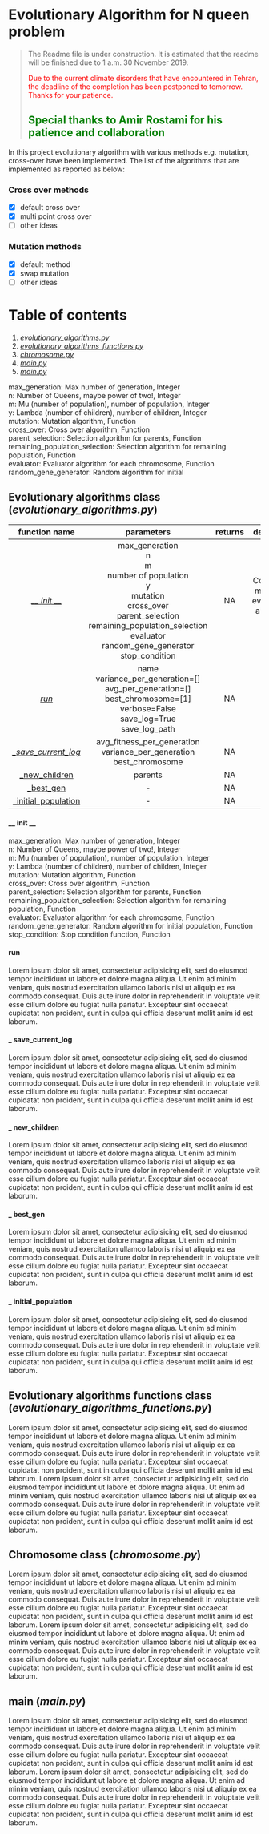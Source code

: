 
# Evolutionary Algorithm for N queen problem
> The Readme file is under construction. It is estimated that the readme will be finished due to 1 a.m. 30 November 2019. <p style="color: red"> Due to the current climate disorders that have encountered in Tehran, the deadline of the completion has been postponed to tomorrow. Thanks for your patience. <h2 style="color:green">Special thanks to Amir Rostami for his patience and collaboration</h2> </p>

In this project evolutionary algorithm with various methods e.g. mutation, cross-over have been implemented. The list of the algorithms that are implemented as reported as below:

### Cross over methods
- [x] default cross over
- [x] multi point cross over
- [ ] other ideas

### Mutation methods
- [x] default method
- [x] swap mutation
- [ ] other ideas

# Table of contents
1. [*evolutionary_algorithms.py*](#Evolutionary-algorithms-class-(*evolutionary_algorithms.py*))
2. [*evolutionary_algorithms_functions.py*](#Evolutionary-algorithms-functions-class-(*evolutionary_algorithms_functions.py*))
3. [*chromosome.py*](#Chromosome-class-(chromosome.py))
4. [*main.py*](#main-(main.py))
5. [*main.py*](#main)

max_generation: Max number of generation, Integer<br/>
n: Number of Queens, maybe power of two!, Integer<br/>
m: Mu (number of population), number of population, Integer<br/>
y: Lambda (number of children), number of children, Integer<br/>
mutation: Mutation algorithm, Function<br/>
cross_over: Cross over algorithm, Function<br/>
parent_selection: Selection algorithm for parents, Function<br/>
remaining_population_selection: Selection algorithm for remaining population, Function<br/>
evaluator: Evaluator algorithm for each chromosome, Function<br/>
random_gene_generator: Random algorithm for initial




## Evolutionary algorithms class (*evolutionary_algorithms.py*)

|function name|parameters|returns|description|
|:-----------:|:--------:|:-----:|:---------:|
|[*__ init __*](#__-init-__) |max_generation <br/>n <br/> m <br/> number of population <br/> y <br/> mutation <br/> cross_over <br/> parent_selection <br/> remaining_population_selection <br/> evaluator <br/>  random_gene_generator <br/> stop_condition |NA| Constructor method for evolutionary algorithms class
|[*run*](#run)|name <br/> variance_per_generation=[] <br/> avg_per_generation=[] <br/> best_chromosome=[1] <br/> verbose=False <br/> save_log=True <br/> save_log_path|NA||
|[*_save_current_log*](#_-save_current_log)|avg_fitness_per_generation <br/> variance_per_generation <br/> best_chromosome|NA||
|[_new_children](#_-new_children)|parents|NA||
|[_best_gen](#_-best_gen)|-|NA||
|[_initial_population](#_-initial_population)|-|NA||


#### __ init __
max_generation: Max number of generation, Integer<br/>
n: Number of Queens, maybe power of two!, Integer<br/>
m: Mu (number of population), number of population, Integer<br/>
y: Lambda (number of children), number of children, Integer<br/>
mutation: Mutation algorithm, Function<br/>
cross_over: Cross over algorithm, Function<br/>
parent_selection: Selection algorithm for parents, Function<br/>
remaining_population_selection: Selection algorithm for remaining population, Function<br/>
evaluator: Evaluator algorithm for each chromosome, Function<br/>
random_gene_generator: Random algorithm for initial population, Function<br/>
stop_condition: Stop condition function, Function<br/>


#### run
Lorem ipsum dolor sit amet, consectetur adipisicing elit, sed do eiusmod tempor incididunt ut labore et dolore magna aliqua. Ut enim ad minim veniam, quis nostrud exercitation ullamco laboris nisi ut aliquip ex ea commodo consequat. Duis aute irure dolor in reprehenderit in voluptate velit esse cillum dolore eu fugiat nulla pariatur. Excepteur sint occaecat cupidatat non proident, sunt in culpa qui officia deserunt mollit anim id est laborum.

#### _ save_current_log
Lorem ipsum dolor sit amet, consectetur adipisicing elit, sed do eiusmod tempor incididunt ut labore et dolore magna aliqua. Ut enim ad minim veniam, quis nostrud exercitation ullamco laboris nisi ut aliquip ex ea commodo consequat. Duis aute irure dolor in reprehenderit in voluptate velit esse cillum dolore eu fugiat nulla pariatur. Excepteur sint occaecat cupidatat non proident, sunt in culpa qui officia deserunt mollit anim id est laborum.

#### _ new_children
Lorem ipsum dolor sit amet, consectetur adipisicing elit, sed do eiusmod tempor incididunt ut labore et dolore magna aliqua. Ut enim ad minim veniam, quis nostrud exercitation ullamco laboris nisi ut aliquip ex ea commodo consequat. Duis aute irure dolor in reprehenderit in voluptate velit esse cillum dolore eu fugiat nulla pariatur. Excepteur sint occaecat cupidatat non proident, sunt in culpa qui officia deserunt mollit anim id est laborum.

#### _ best_gen
Lorem ipsum dolor sit amet, consectetur adipisicing elit, sed do eiusmod tempor incididunt ut labore et dolore magna aliqua. Ut enim ad minim veniam, quis nostrud exercitation ullamco laboris nisi ut aliquip ex ea commodo consequat. Duis aute irure dolor in reprehenderit in voluptate velit esse cillum dolore eu fugiat nulla pariatur. Excepteur sint occaecat cupidatat non proident, sunt in culpa qui officia deserunt mollit anim id est laborum.

#### _ initial_population
Lorem ipsum dolor sit amet, consectetur adipisicing elit, sed do eiusmod tempor incididunt ut labore et dolore magna aliqua. Ut enim ad minim veniam, quis nostrud exercitation ullamco laboris nisi ut aliquip ex ea commodo consequat. Duis aute irure dolor in reprehenderit in voluptate velit esse cillum dolore eu fugiat nulla pariatur. Excepteur sint occaecat cupidatat non proident, sunt in culpa qui officia deserunt mollit anim id est laborum.


## Evolutionary algorithms functions class (*evolutionary_algorithms_functions.py*)
Lorem ipsum dolor sit amet, consectetur adipisicing elit, sed do eiusmod tempor incididunt ut labore et dolore magna aliqua. Ut enim ad minim veniam, quis nostrud exercitation ullamco laboris nisi ut aliquip ex ea commodo consequat. Duis aute irure dolor in reprehenderit in voluptate velit esse cillum dolore eu fugiat nulla pariatur. Excepteur sint occaecat cupidatat non proident, sunt in culpa qui officia deserunt mollit anim id est laborum. Lorem ipsum dolor sit amet, consectetur adipisicing elit, sed do eiusmod tempor incididunt ut labore et dolore magna aliqua. Ut enim ad minim veniam, quis nostrud exercitation ullamco laboris nisi ut aliquip ex ea commodo consequat. Duis aute irure dolor in reprehenderit in voluptate velit esse cillum dolore eu fugiat nulla pariatur. Excepteur sint occaecat cupidatat non proident, sunt in culpa qui officia deserunt mollit anim id est laborum.

## Chromosome class (*chromosome.py*)
Lorem ipsum dolor sit amet, consectetur adipisicing elit, sed do eiusmod tempor incididunt ut labore et dolore magna aliqua. Ut enim ad minim veniam, quis nostrud exercitation ullamco laboris nisi ut aliquip ex ea commodo consequat. Duis aute irure dolor in reprehenderit in voluptate velit esse cillum dolore eu fugiat nulla pariatur. Excepteur sint occaecat cupidatat non proident, sunt in culpa qui officia deserunt mollit anim id est laborum. Lorem ipsum dolor sit amet, consectetur adipisicing elit, sed do eiusmod tempor incididunt ut labore et dolore magna aliqua. Ut enim ad minim veniam, quis nostrud exercitation ullamco laboris nisi ut aliquip ex ea commodo consequat. Duis aute irure dolor in reprehenderit in voluptate velit esse cillum dolore eu fugiat nulla pariatur. Excepteur sint occaecat cupidatat non proident, sunt in culpa qui officia deserunt mollit anim id est laborum.

## main (*main.py*)
Lorem ipsum dolor sit amet, consectetur adipisicing elit, sed do eiusmod tempor incididunt ut labore et dolore magna aliqua. Ut enim ad minim veniam, quis nostrud exercitation ullamco laboris nisi ut aliquip ex ea commodo consequat. Duis aute irure dolor in reprehenderit in voluptate velit esse cillum dolore eu fugiat nulla pariatur. Excepteur sint occaecat cupidatat non proident, sunt in culpa qui officia deserunt mollit anim id est laborum. Lorem ipsum dolor sit amet, consectetur adipisicing elit, sed do eiusmod tempor incididunt ut labore et dolore magna aliqua. Ut enim ad minim veniam, quis nostrud exercitation ullamco laboris nisi ut aliquip ex ea commodo consequat. Duis aute irure dolor in reprehenderit in voluptate velit esse cillum dolore eu fugiat nulla pariatur. Excepteur sint occaecat cupidatat non proident, sunt in culpa qui officia deserunt mollit anim id est laborum.




<!-- # Todo list:
- [ ] The whole idea behind evolutionary algorithm will be explained
- [ ] General structure of the main code will be explained
- [ ] Consequently the prototype of the methods will be discussed and a short description for the given methods
- [ ] The summary of the implemented methods will be added to the end
- [ ] Any other useful changes are appreciated. -->







<!--
> This is simply to emphasize a paragraph

______

|title1|title2|Title3|
|-----|:------:|-------:|
|This is case one |This |asdlasjd|
|*asdajsdhk*|asdasd|asdasd|
|asdajsdhk|`asdasd`|asdasd|
|asdajsdhk|asdasd|asdasd|

[This is the link](https:www.google.com)

```python
import numpy as np


``` -->
